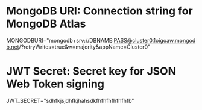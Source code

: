 # MongoDB URI: Connection string for MongoDB Atlas
MONGODBURI="mongodb+srv://DBNAME:PASS@cluster0.1oigoaw.mongodb.net/?retryWrites=true&w=majority&appName=Cluster0"

# JWT Secret: Secret key for JSON Web Token signing
JWT_SECRET="sdhfkjsjdhfkjhahsdkfhfhfhfhfhfhfb"
